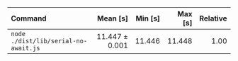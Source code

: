 | Command | Mean [s] | Min [s] | Max [s] | Relative |
|:---|---:|---:|---:|---:|
| `node ./dist/lib/serial-no-await.js` | 11.447 ± 0.001 | 11.446 | 11.448 | 1.00 |

